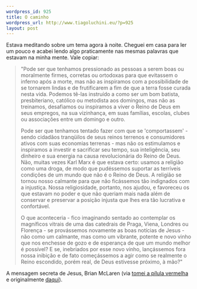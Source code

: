 ```yaml
--- 
wordpress_id: 925
title: O caminho
wordpress_url: http://www.tiagoluchini.eu/?p=925
layout: post
---
```

Estava meditando sobre um tema agora à noite. Cheguei em casa para ler um pouco e acabei lendo algo praticamente nas mesmas palavras que estavam na minha mente. Vale copiar:
<blockquote>"Pode ser que tenhamos pressionado as pessoas a serem boas ou moralmente firmes, corretas ou ortodoxas para que evitassem o inferno após a morte, mas não as inspiramos com a possibilidade de se tornarem lindas e de frutificarem a fim de que a terra fosse curada nesta vida. Podemos tê-las instruído a como ser um bom batista, presbiteriano, católico ou metodista aos domingos, mas não as treinamos, desafiamos ou inspiramos a viver o Reino de Deus em seus empregos, na sua vizinhança, em suas famílias, escolas, clubes ou associações entre um domingo e outro.

Pode ser que tenhamos tentado fazer com que se 'comportassem' - sendo cidadãos tranqüilos de seus reinos terrenos e consumidores ativos com suas economias terrenas - mas não os estimulamos e inspiramos a investir e sacrificar seu tempo, sua inteligência, seu dinheiro e sua energia na causa revolucionária do Reino de Deus. Não, muitas vezes Karl Marx é que estava certo: usamos a religião como uma droga, de modo que pudéssemos suportar as terríveis condições de um mundo que não é o Reino de Deus. A religião se tornou nosso calmante para que não ficássemos tão indignados com a injustiça. Nossa religiosidade, portanto, nos ajudou, e favoreceu os que estavam no poder e que não queriam mais nada além de conservar e preservar a posição injusta que lhes era tão lucrativa e confortável.

O que aconteceria - fico imaginando sentado ao contemplar os magníficos vitrais de uma das catedrais de Praga, Viena, Londres ou Florença - se provássemos novamente as boas notícias de Jesus - não como um calmante, mas como um vibrante, potente e novo vinho que nos enchesse de gozo e de esperança de que um mundo melhor é possível? E se, inebriados por esse novo vinho, lançássemos fora nossa inibição e de fato começássemos a agir como se realmente o Reino escondido, porém real, de Deus estivesse próximo, à mão?"</blockquote>
A mensagem secreta de Jesus, Brian McLaren (via <a href="http://thiagomendanha.blogspot.com/2008/04/reino-mo.html">tomei a pílula vermelha</a> e originalmente <a href="http://marcomaps.blogspot.com/">daqui</a>).

